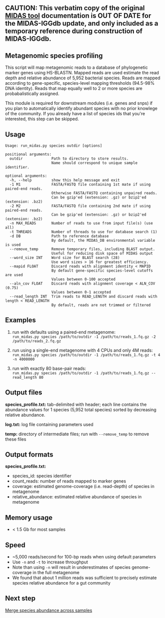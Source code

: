 ## CAUTION:  This verbatim copy of the original [MIDAS tool](https://github.com/snayfach/MIDAS) documentation is OUT OF DATE for the MIDAS-IGGdb update, and only included as a temporary reference during construction of MIDAS-IGGdb.



## Metagenomic species profiling

This script will map metagenomic reads to a database of phylogenetic marker genes using HS-BLASTN. Mapped reads are used estimate the read depth and relative abundance of 5,952 bacterial species. Reads are mapped according to gene-specific, species-level mapping thresholds (94.5-98% DNA identity). Reads that map equally well to 2 or more species are probabalistically assigned.

This module is required for downstream modules (i.e. genes and snps) if you plan to automatically identify abundant species with no prior knowlege of the community. If you already have a list of species ids that you're interested, this step can be skipped.

## Usage
```
Usage: run_midas.py species outdir [options]

positional arguments:
  outdir             Path to directory to store results. 
                     Name should correspond to unique sample identifier.

optional arguments:
  -h, --help         show this help message and exit
  -1 M1              FASTA/FASTQ file containing 1st mate if using paired-end reads.
                     Otherwise FASTA/FASTQ containing unpaired reads.
                     Can be gzip'ed (extension: .gz) or bzip2'ed (extension: .bz2)
  -2 M2              FASTA/FASTQ file containing 2nd mate if using paired-end reads.
                     Can be gzip'ed (extension: .gz) or bzip2'ed (extension: .bz2)
  -n MAX_READS       Number of reads to use from input file(s) (use all)
  -t THREADS         Number of threads to use for database search (1)
  -d DB              Path to reference database
                     By default, the MIDAS_DB environmental variable is used
  --remove_temp      Remove temporary files, including BLAST output.
                     Useful for reducing disk space of MIDAS output
  --word_size INT    Word size for BLAST search (28)
                     Use word sizes > 16 for greatest efficiency.
  --mapid FLOAT      Discard reads with alignment identity < MAPID
                     By default gene-specific species-level cutoffs are used
                     Values between 0-100 accepted
  --aln_cov FLOAT    Discard reads with alignment coverage < ALN_COV (0.75)
                     Values between 0-1 accepted
  --read_length INT  Trim reads to READ_LENGTH and discard reads with length < READ_LENGTH
                     By default, reads are not trimmed or filtered
```

## Examples
1) run with defaults using a paired-end metagenome:  
`run_midas.py species /path/to/outdir -1 /path/to/reads_1.fq.gz -2 /path/to/reads_2.fq.gz`

2) run using a single-end metagenome with 4 CPUs and only 4M reads:  
`run_midas.py species /path/to/outdir -1 /path/to/reads_1.fq.gz -t 4 -n 4000000`

3) run with exactly 80 base-pair reads:  
`run_midas.py species /path/to/outdir -1 /path/to/reads_1.fq.gz --read_length 80`

## Output files
<b>species_profile.txt:</b> tab-delimited with header; each line contains the abundance values for 1 species (5,952 total species) sorted by decreasing relative abundance. 

<b>log.txt:</b> log file containing parameters used

<b>temp:</b> directory of intermediate files; run with `--remove_temp` to remove these files
  
## Output formats
<b>species_profile.txt:</b>

  * species_id: species identifier
  * count_reads: number of reads mapped to marker genes
  * coverage: estimated genome-coverage (i.e. read-depth) of species in metagenome
  * relative_abundance: estimated relative abundance of species in metagenome
  
## Memory usage
* < 1.5 Gb for most samples

## Speed
* ~5,000 reads/second for 100-bp reads when using default parameters
* Use `-n` and `-t` to increase throughput
* Note than using `-n` will result in underestimates of species genome-coverage in the full metagenome
* We found that about 1 million reads was sufficient to precisely estimate species relative abundance for a gut community

## Next step
[Merge species abundance across samples](merge_species.md)
